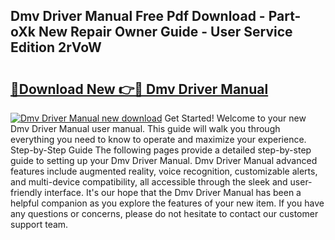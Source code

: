 ## Dmv Driver Manual Free Pdf Download - Part-oXk New Repair Owner Guide - User Service Edition 2rVoW

# <h2><a href="http://bc4221.oget.top/?id=Dmv+Driver+Manual">🔗Download New 👉🔴 Dmv Driver Manual</a></h2>

[![Dmv Driver Manual new download](https://i.imgur.com/5g1atiW.png)](http://bc4221.oget.top/?id=Dmv+Driver+Manual)
Get Started! Welcome to your new Dmv Driver Manual user manual. This guide will walk you through everything you need to know to operate and maximize your experience. Step-by-Step Guide The following pages provide a detailed step-by-step guide to setting up your Dmv Driver Manual. Dmv Driver Manual advanced features include augmented reality, voice recognition, customizable alerts, and multi-device compatibility, all accessible through the sleek and user-friendly interface. It's our hope that the Dmv Driver Manual has been a helpful companion as you explore the features of your new item. If you have any questions or concerns, please do not hesitate to contact our customer support team.
